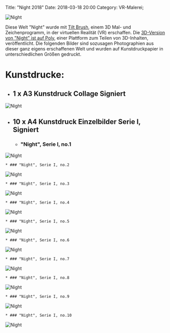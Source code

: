 Title: "Night 2018"
Date: 2018-03-18 20:00
Category: VR-Malerei;

![Night]({filename}images/vrnight/cr-smeerws-night1.jpg "Night")


Diese Welt "Night" wurde mit [Tilt Brush](https://www.tiltbrush.com/), einem 3D Mal- und Zeichenprogramm, in der virtuellen Realität (VR) erschaffen. Die [3D-Version von "Night" ist auf Poly](https://poly.google.com/view/ar7FNP1UH_v), einer Plattform zum Teilen von 3D-Inhalten, veröffentlicht. Die folgenden Bilder sind sozusagen Photographien aus dieser ganz eigens erschaffenen Welt und wurden auf Kunstdruckpapier in unterschiedlichen Größen gedruckt.

# Kunstdrucke:

* ## 1 x A3 Kunstdruck Collage Signiert
![Night]({filename}images/vrnight/cr-smeerws-night-a3.jpg "Night")

* ## 10 x A4 Kunstdruck Einzelbilder Serie I, Signiert 

    * ### "Night", Serie I, no.1
![Night]({filename}images/vrnight/cr-smeerws-night-web-1.jpg "Night no.1")

    * ### "Night", Serie I, no.2
![Night]({filename}images/vrnight/cr-smeerws-night-web-2.jpg "Night no.2")

    * ### "Night", Serie I, no.3
![Night]({filename}images/vrnight/cr-smeerws-night-web-3.jpg "Night no.3")

    * ### "Night", Serie I, no.4
![Night]({filename}images/vrnight/cr-smeerws-night-web-4.jpg "Night no.4")

    * ### "Night", Serie I, no.5
![Night]({filename}images/vrnight/cr-smeerws-night-web-5.jpg "Night no.5")

    * ### "Night", Serie I, no.6
![Night]({filename}images/vrnight/cr-smeerws-night-web-6.jpg "Night no.6")

    * ### "Night", Serie I, no.7
![Night]({filename}images/vrnight/cr-smeerws-night-web-7.jpg "Night no.7")

    * ### "Night", Serie I, no.8
![Night]({filename}images/vrnight/cr-smeerws-night-web-8.jpg "Night no.8")

    * ### "Night", Serie I, no.9
![Night]({filename}images/vrnight/cr-smeerws-night-web-9.jpg "Night no.9")

    * ### "Night", Serie I, no.10
![Night]({filename}images/vrnight/cr-smeerws-night-web-10.jpg "Night no.10")
